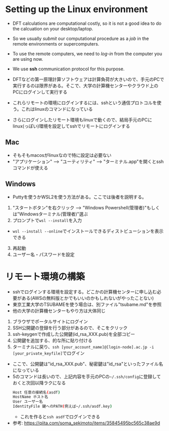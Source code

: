 # Setting up the Linux environment
* DFT calculations are computational costly, so it is not a good idea to do the calcuation on your desktop/laptop.
* So we usually *submit* our computational procedure as a *job* in the remote environments or supercomputers.
* To use the remote computers, we need to *log-in* from the computer you are using now.
* We use **ssh** communication protocol for this purpose.

* DFTなどの第一原理計算ソフトウェアは計算負荷が大きいので、手元のPCで実行するのは限界がある。そこで、大学の計算機センターやクラウド上のPCにログインして実行する
* これらリモートの環境にログインするには、sshという通信プロトコルを使う。これはlinuxのコマンドになっている
* さらにログインしたリモート環境もlinuxで動くので、結局手元のPCにlinux(っぽい)環境を設定してsshでリモートにログインする

## Mac
* そもそもmacosがlinuxなので特に設定は必要ない
* "アプリケーション" --> "ユーティリティ" --> "ターミナル.app"を開くとsshコマンドが使える

## Windows
* Puttyを使うかWSL2を使う方法がある。ここでは後者を説明する。
1. "スタートボタン"を右クリック --> "Windows Powershell(管理者)"もしくは"Windowsターミナル(管理者)"選ぶ
2. プロンプトで`wsl --install`を入力
  * `wsl --install --online`でインストールできるディストビューションを表示できる
3. 再起動
4. ユーザー名・パスワードを設定

# リモート環境の構築
* sshでログインする環境を設定する。どこかの計算機センターに申し込む必要がある(AWSの無料版とかでもいいのかもしれないがやったことない)
* 東京工業大学のTSUBAMEを使う場合は、別ファイル"tsubame.md"を参照
* 他の大学の計算機センターもやり方は大体同じ
1. ブラウザでポータルサイトにログイン
2. SSH公開鍵の登録を行う部分があるので、そこをクリック
3. ssh-keygenで作成した公開鍵(id_rsa_XXX.pub)を全部コピー
4. 公開鍵を追加する、的な所に貼り付ける
5. ターミナルに戻り、`ssh [your_account_name]@[login-node].ac.jp -i [your_private_keyfile]`でログイン

* ここで、公開鍵は"id_rsa_XXX.pub"、秘密鍵は"id_rsa"といったファイル名になっている
* 5のコマンドは長いので、上記内容を手元のPCの`~/.ssh/config`に登録しておくと次回以降ラクになる
    ```bash
    Host 任意の接続名(asdf)
    HostName ホスト名
    User ユーザー名
    IdentityFile 鍵へのPATH(例えば~/.ssh/asdf.key)
    ```
    * これを作ると`ssh asdf`でログインできる
* 参考: https://qiita.com/soma_sekimoto/items/35845495bc565c38ae9d
